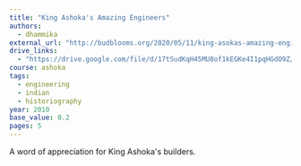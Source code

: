 ```yaml
---
title: "King Ashoka's Amazing Engineers"
authors:
  - dhammika
external_url: "http://budblooms.org/2020/05/11/king-asokas-amazing-engineers/"
drive_links:
  - "https://drive.google.com/file/d/17tSudKqH45MU8of1kEGKe4I1pqHGdO9Z/view?usp=drivesdk"
course: ashoka
tags:
  - engineering
  - indian
  - historiography
year: 2010
base_value: 0.2
pages: 5
---
```


A word of appreciation for King Ashoka's builders.
